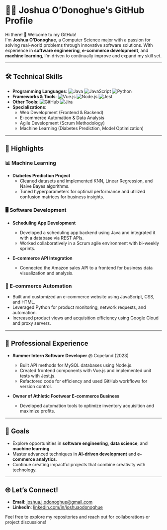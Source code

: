 # 👨‍💻 Joshua O’Donoghue's GitHub Profile

Hi there! 👋 Welcome to my GitHub!  
I'm **Joshua O’Donoghue**, a Computer Science major with a passion for solving real-world problems through innovative software solutions. With experience in **software engineering**, **e-commerce development**, and **machine learning**, I’m driven to continually improve and expand my skill set. 

---

## 🛠️ Technical Skills

- **Programming Languages**: ![Java](https://img.shields.io/badge/Java-Basic-orange) ![JavaScript](https://img.shields.io/badge/JavaScript-Basic-yellow) ![Python](https://img.shields.io/badge/Python-Basic-blue)
- **Frameworks & Tools**: ![Vue.js](https://img.shields.io/badge/Vue.js-3-green) ![Node.js](https://img.shields.io/badge/Node.js-Express.js-brightgreen) ![Jest](https://img.shields.io/badge/Testing-Jest.js-orange)
- **Other Tools**: ![GitHub](https://img.shields.io/badge/GitHub-Workflow-informational) ![Jira](https://img.shields.io/badge/Project%20Management-Jira-blue)
- **Specializations**:  
  - Web Development (Frontend & Backend)  
  - E-commerce Automation & Data Analysis  
  - Agile Development (Scrum Methodology)  
  - Machine Learning (Diabetes Prediction, Model Optimization)

---

## 🌟 Highlights

### 📊 Machine Learning
- **Diabetes Prediction Project**  
  - Cleaned datasets and implemented KNN, Linear Regression, and Naive Bayes algorithms.  
  - Tuned hyperparameters for optimal performance and utilized confusion matrices for business insights.  

### 🖥️ Software Development
- **Scheduling App Development**  
  - Developed a scheduling app backend using Java and integrated it with a database via REST APIs.  
  - Worked collaboratively in a Scrum agile environment with bi-weekly sprints.  

- **E-commerce API Integration**  
  - Connected the Amazon sales API to a frontend for business data visualization and analysis.  

### 🛒 E-commerce Automation
- Built and customized an e-commerce website using JavaScript, CSS, and HTML.  
- Leveraged Python for product monitoring, network requests, and automation.  
- Increased product views and acquisition efficiency using Google Cloud and proxy servers.  

---

## 💼 Professional Experience

- **Summer Intern Software Developer** @ Copeland (2023)  
  - Built API methods for MySQL databases using Node.js.  
  - Created frontend components with Vue.js and implemented unit tests with Jest.js.  
  - Refactored code for efficiency and used GitHub workflows for version control.  

- **Owner of Athletic Footwear E-commerce Business**  
  - Developed automation tools to optimize inventory acquisition and maximize profits.  

---

## 🚀 Goals

- Explore opportunities in **software engineering**, **data science**, and **machine learning**.  
- Master advanced techniques in **AI-driven development** and **e-commerce analytics**.  
- Continue creating impactful projects that combine creativity with technology.  

---

## 🌐 Let’s Connect!

- **Email**: joshua.j.odonoghue@gmail.com  
- **LinkedIn**: [linkedin.com/in/joshuaodonoghue](https://linkedin.com/in/joshua-o-donoghue-931703276) 

Feel free to explore my repositories and reach out for collaborations or project discussions!
